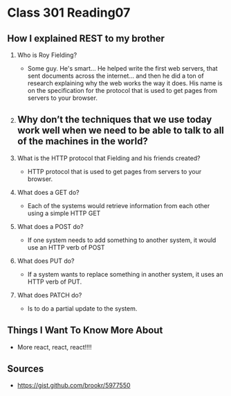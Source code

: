 # Class 301 Reading07

## How I explained REST to my brother

1. Who is Roy Fielding?
    - Some guy. He's smart... He helped write the first web servers, that sent documents across the internet… and then he did a ton of research explaining why the web works the way it does. His name is on the specification for the protocol that is used to get pages from servers to your browser.

2. Why don’t the techniques that we use today work well when we need to be able to talk to all of the machines in the world?
    - 

3. What is the HTTP protocol that Fielding and his friends created?
    - HTTP protocol that is used to get pages from servers to your browser.

4. What does a GET do?
    - Each of the systems would retrieve information from each other using a simple HTTP GET

5. What does a POST do?
    - If one system needs to add something to another system, it would use an HTTP verb of POST

6. What does PUT do?
    - If a system wants to replace something in another system, it uses an HTTP verb of PUT.

7. What does PATCH do?
    - Is to do a partial update to the system.

## Things I Want To Know More About

- More react, react, react!!!!

## Sources

- https://gist.github.com/brookr/5977550